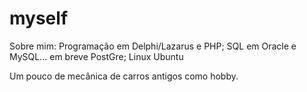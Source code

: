 # myself
Sobre mim:
Programação em Delphi/Lazarus e PHP;
SQL em Oracle e MySQL... em breve PostGre;
Linux Ubuntu

Um pouco de mecânica de carros antigos como hobby.

